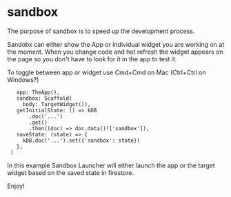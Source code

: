# sandbox

The purpose of sandbox is to speed up the development process.

Sandobx can either show the App or individual widget you are working on at the moment.
When you change code and hot refresh the widget appears on the page so you don't have to look for it in the app to test it.

To toggle between app or widget use Cmd+Cmd on Mac (Ctrl+Ctrl on Windows?)


 ```SandboxLauncher(
    app: TheApp(),
    sandbox: Scaffold(
      body: TargetWidget()),
    getInitialState: () => kDB
        .doc('...')
        .get()
        .then((doc) => doc.data()!['sandbox']),
    saveState: (state) => {
      kDB.doc('...').set({'sandbox': state})
    },
  )
```

In this example Sandbox Launcher will either launch the app or the target widget based on the saved state in firestore.


Enjoy!
